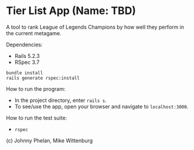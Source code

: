 # Tier List App (Name: TBD)

A tool to rank League of Legends Champions by how well they perform in the current metagame.

Dependencies:
* Rails 5.2.3
* RSpec 3.7
```
bundle install
rails generate rspec:install
```

How to run the program:
* In the project directory, enter `rails s`.
* To see/use the app, open your browser and navigate to `localhost:3000`.

How to run the test suite:
* `rspec`

(c) Johnny Phelan, Mike Wittenburg
